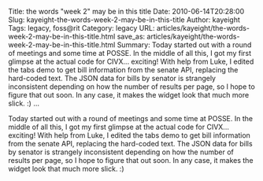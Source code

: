 Title: the words "week 2" may be in this title
Date: 2010-06-14T20:28:00
Slug: kayeight-the-words-week-2-may-be-in-this-title
Author: kayeight
Tags: legacy, foss@rit
Category: legacy
URL: articles/kayeight/the-words-week-2-may-be-in-this-title.html
save_as: articles/kayeight/the-words-week-2-may-be-in-this-title.html
Summary: Today started out with a round of meetings and some time at POSSE. In the middle of all this, I got my first glimpse at the actual code for CIVX... exciting! With help from Luke, I edited the tabs demo to get bill information from the senate API, replacing the hard-coded text. The JSON data for bills by senator is strangely inconsistent depending on how the number of results per page, so I hope to figure that out soon. In any case, it makes the widget look that much more slick. :)   ... 

Today started out with a round of meetings and some time at POSSE. In the
middle of all this, I got my first glimpse at the actual code for CIVX...
exciting! With help from Luke, I edited the tabs demo to get bill information
from the senate API, replacing the hard-coded text. The JSON data for bills by
senator is strangely inconsistent depending on how the number of results per
page, so I hope to figure that out soon. In any case, it makes the widget look
that much more slick. :)

